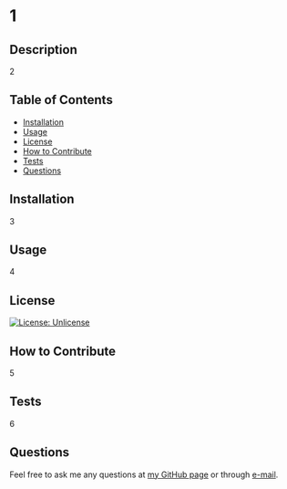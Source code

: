 # 1

  ## Description
  
  2
  
  ## Table of Contents
  
  - [Installation](#installation)
  - [Usage](#usage)
  - [License](#license)
  - [How to Contribute](#contribute)
  - [Tests](#license)
  - [Questions](#license)
  
  ## <a name="installation"></a>Installation
  
  3
  
  ## <a name="usage"></a>Usage
  
  4
  
  ## <a name="license"></a>License

  [![License: Unlicense](https://img.shields.io/badge/license-Unlicense-blue.svg)](http://unlicense.org/)
  
  ## <a name="contribute"></a>How to Contribute
  
  5
  
  ## <a name="tests"></a>Tests
  
  6

  ## <a name="questions"></a>Questions

  Feel free to ask me any questions at [my GitHub page](<https://github.com/7>) or through [e-mail](<mailto:8>).
